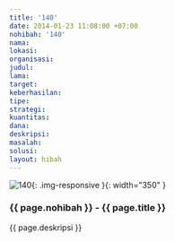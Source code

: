 ```yaml
---
title: '140'
date: 2014-01-23 11:08:00 +07:00
nohibah: '140'
nama: 
lokasi: 
organisasi: 
judul: 
lama: 
target: 
keberhasilan: 
tipe: 
strategi: 
kuantitas: 
dana: 
deskripsi: 
masalah: 
solusi: 
layout: hibah
---
```


![140](/static/img/hibahcms/140.png){: .img-responsive }{: width="350" }

### {{ page.nohibah }} - {{ page.title }}

{{ page.deskripsi }}
